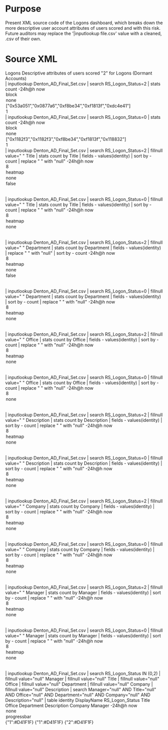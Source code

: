 # Purpose
Present XML source code of the Logons dashboard, which breaks down the more descriptive user account attributes of users scored and with this risk.  Future auditors may replace the '|inputlookup file.csv' value with a cleaned, .csv of their own.

# Source XML
<dashboard version="1.1" theme="dark">
  <label>Logons</label>
  <description>Descriptive attributes of users scored "2" for Logons (Dormant Accounts)</description>
  <row>
    <panel>
      <title>Dormant Accounts</title>
      <single>
        <title>Users who have not logged in the last -90d</title>
        <search>
          <query>| inputlookup Denton_AD_Final_Set.csv
| search RS_Logon_Status=2
| stats count</query>
          <earliest>-24h@h</earliest>
          <latest>now</latest>
        </search>
        <option name="colorMode">block</option>
        <option name="drilldown">none</option>
        <option name="rangeColors">["0x53a051","0x0877a6","0xf8be34","0xf1813f","0xdc4e41"]</option>
        <option name="useColors">1</option>
      </single>
    </panel>
    <panel>
      <title>Valid Accounts</title>
      <single>
        <title>Users who have logged in the last -90d</title>
        <search>
          <query>| inputlookup Denton_AD_Final_Set.csv
| search RS_Logon_Status=0
| stats count</query>
          <earliest>-24h@h</earliest>
          <latest>now</latest>
        </search>
        <option name="colorMode">block</option>
        <option name="drilldown">none</option>
        <option name="rangeColors">["0x1182f3","0x1182f3","0xf8be34","0xf1813f","0x118832"]</option>
        <option name="useColors">1</option>
      </single>
    </panel>
  </row>
  <row>
    <panel>
      <table>
        <title>Dormant 'Title' attribute count</title>
        <search>
          <query>| inputlookup Denton_AD_Final_Set.csv
| search RS_Logon_Status=2
| fillnull value=" " Title
| stats count by Title
| fields - values(identity)
| sort by - count
| replace " " with "null"</query>
          <earliest>-24h@h</earliest>
          <latest>now</latest>
        </search>
        <option name="count">8</option>
        <option name="dataOverlayMode">heatmap</option>
        <option name="drilldown">none</option>
        <option name="totalsRow">false</option>
        <format type="color" field="count">
          <colorPalette type="minMidMax" maxColor="#D41F1F" minColor="#FFFFFF"></colorPalette>
          <scale type="minMidMax"></scale>
        </format>
      </table>
    </panel>
    <panel>
      <table>
        <title>Valid 'Title' attribute count</title>
        <search>
          <query>| inputlookup Denton_AD_Final_Set.csv
| search RS_Logon_Status=0
| fillnull value=" " Title
| stats count by Title
| fields - values(identity)
| sort by - count
| replace " " with "null"</query>
          <earliest>-24h@h</earliest>
          <latest>now</latest>
        </search>
        <option name="count">8</option>
        <option name="dataOverlayMode">heatmap</option>
        <option name="drilldown">none</option>
        <format type="color" field="count">
          <colorPalette type="minMidMax" maxColor="#118832" minColor="#FFFFFF"></colorPalette>
          <scale type="minMidMax"></scale>
        </format>
      </table>
    </panel>
  </row>
  <row>
    <panel>
      <table>
        <title>Dormant 'Department' attribute count</title>
        <search>
          <query>| inputlookup Denton_AD_Final_Set.csv
| search RS_Logon_Status=2
| fillnull value=" " Department
| stats count by Department
| fields - values(identity)
| replace " " with "null"
| sort by - count</query>
          <earliest>-24h@h</earliest>
          <latest>now</latest>
        </search>
        <option name="count">8</option>
        <option name="dataOverlayMode">heatmap</option>
        <option name="drilldown">none</option>
        <option name="rowNumbers">false</option>
        <format type="color" field="count">
          <colorPalette type="minMidMax" maxColor="#D41F1F" minColor="#FFFFFF"></colorPalette>
          <scale type="minMidMax"></scale>
        </format>
      </table>
    </panel>
    <panel>
      <table>
        <title>Valid 'Department' attribute count</title>
        <search>
          <query>| inputlookup Denton_AD_Final_Set.csv
| search RS_Logon_Status=0
| fillnull value=" " Department
| stats count by Department
| fields - values(identity)
| sort by - count
| replace " " with "null"</query>
          <earliest>-24h@h</earliest>
          <latest>now</latest>
        </search>
        <option name="count">8</option>
        <option name="dataOverlayMode">heatmap</option>
        <option name="drilldown">none</option>
        <format type="color" field="count">
          <colorPalette type="minMidMax" maxColor="#118832" minColor="#FFFFFF"></colorPalette>
          <scale type="minMidMax"></scale>
        </format>
      </table>
    </panel>
  </row>
  <row>
    <panel>
      <table>
        <title>Dormant 'Office' attribute count</title>
        <search>
          <query>| inputlookup Denton_AD_Final_Set.csv
| search RS_Logon_Status=2
| fillnull value=" " Office
| stats count by Office
| fields - values(identity)
| sort by - count
| replace " " with "null"</query>
          <earliest>-24h@h</earliest>
          <latest>now</latest>
        </search>
        <option name="count">8</option>
        <option name="dataOverlayMode">heatmap</option>
        <option name="drilldown">none</option>
        <format type="color" field="count">
          <colorPalette type="minMidMax" maxColor="#D41F1F" midColor="#FFFFFF" minColor="#FFFFFF"></colorPalette>
          <scale type="minMidMax" midValue="30.5"></scale>
        </format>
      </table>
    </panel>
    <panel>
      <table>
        <title>Valid 'Office' attribute count</title>
        <search>
          <query>| inputlookup Denton_AD_Final_Set.csv
| search RS_Logon_Status=0
| fillnull value=" " Office
| stats count by Office
| fields - values(identity)
| sort by - count
| replace " " with "null"</query>
          <earliest>-24h@h</earliest>
          <latest>now</latest>
        </search>
        <option name="count">8</option>
        <option name="drilldown">none</option>
        <format type="color" field="count">
          <colorPalette type="minMidMax" maxColor="#118832" minColor="#FFFFFF"></colorPalette>
          <scale type="minMidMax"></scale>
        </format>
      </table>
    </panel>
  </row>
  <row>
    <panel>
      <table>
        <title>Dormant 'Description' attribute count</title>
        <search>
          <query>| inputlookup Denton_AD_Final_Set.csv
| search RS_Logon_Status=2
| fillnull value=" " Description
| stats count by Description
| fields - values(identity)
| sort by - count
| replace " " with "null"</query>
          <earliest>-24h@h</earliest>
          <latest>now</latest>
        </search>
        <option name="count">8</option>
        <option name="dataOverlayMode">heatmap</option>
        <option name="drilldown">none</option>
        <format type="color" field="count">
          <colorPalette type="minMidMax" maxColor="#D41F1F" minColor="#FFFFFF"></colorPalette>
          <scale type="minMidMax"></scale>
        </format>
      </table>
    </panel>
    <panel>
      <table>
        <title>Valid 'Description' attribute count</title>
        <search>
          <query>| inputlookup Denton_AD_Final_Set.csv
| search RS_Logon_Status=0
| fillnull value=" " Description
| stats count by Description
| fields - values(identity)
| sort by - count
| replace " " with "null"</query>
          <earliest>-24h@h</earliest>
          <latest>now</latest>
        </search>
        <option name="count">8</option>
        <option name="dataOverlayMode">heatmap</option>
        <option name="drilldown">none</option>
        <format type="color" field="count">
          <colorPalette type="minMidMax" maxColor="#118832" minColor="#FFFFFF"></colorPalette>
          <scale type="minMidMax"></scale>
        </format>
      </table>
    </panel>
  </row>
  <row>
    <panel>
      <table>
        <title>Dormant 'Company' attribute count</title>
        <search>
          <query>| inputlookup Denton_AD_Final_Set.csv
| search RS_Logon_Status=2
| fillnull value=" " Company
| stats count by Company
| fields - values(identity)
| sort by - count
| replace " " with "null"</query>
          <earliest>-24h@h</earliest>
          <latest>now</latest>
        </search>
        <option name="count">8</option>
        <option name="dataOverlayMode">heatmap</option>
        <option name="drilldown">none</option>
        <format type="color" field="count">
          <colorPalette type="minMidMax" maxColor="#D41F1F" minColor="#FFFFFF"></colorPalette>
          <scale type="minMidMax"></scale>
        </format>
      </table>
    </panel>
    <panel>
      <table>
        <title>Valid 'Company' attribute count</title>
        <search>
          <query>| inputlookup Denton_AD_Final_Set.csv
| search RS_Logon_Status=0
| fillnull value=" " Company
| stats count by Company
| fields - values(identity)
| sort by - count
| replace " " with "null"</query>
          <earliest>-24h@h</earliest>
          <latest>now</latest>
        </search>
        <option name="count">8</option>
        <option name="dataOverlayMode">heatmap</option>
        <option name="drilldown">none</option>
        <format type="color" field="count">
          <colorPalette type="minMidMax" maxColor="#118832" minColor="#FFFFFF"></colorPalette>
          <scale type="minMidMax"></scale>
        </format>
      </table>
    </panel>
  </row>
  <row>
    <panel>
      <table>
        <title>Dormant 'Manager' attribute count</title>
        <search>
          <query>| inputlookup Denton_AD_Final_Set.csv
| search RS_Logon_Status=2
| fillnull value=" " Manager
| stats count by Manager
| fields - values(identity)
| sort by - count
| replace " " with "null"</query>
          <earliest>-24h@h</earliest>
          <latest>now</latest>
        </search>
        <option name="count">8</option>
        <option name="dataOverlayMode">heatmap</option>
        <option name="drilldown">none</option>
        <format type="color" field="count">
          <colorPalette type="minMidMax" maxColor="#D41F1F" minColor="#FFFFFF"></colorPalette>
          <scale type="minMidMax"></scale>
        </format>
      </table>
    </panel>
    <panel>
      <table>
        <title>Valid 'Manager' attribute count</title>
        <search>
          <query>| inputlookup Denton_AD_Final_Set.csv
| search RS_Logon_Status=0
| fillnull value=" " Manager
| stats count by Manager
| fields - values(identity)
| sort by - count
| replace " " with "null"</query>
          <earliest>-24h@h</earliest>
          <latest>now</latest>
        </search>
        <option name="count">8</option>
        <option name="dataOverlayMode">heatmap</option>
        <option name="drilldown">none</option>
        <format type="color" field="count">
          <colorPalette type="minMidMax" maxColor="#118832" minColor="#FFFFFF"></colorPalette>
          <scale type="minMidMax"></scale>
        </format>
      </table>
    </panel>
  </row>
  <row>
    <panel>
      <table>
        <title>identities with null details</title>
        <search>
          <query>| inputlookup Denton_AD_Final_Set.csv
| search RS_Logon_Status IN (0,2)
| fillnull value="null" Manager
| fillnull value="null" Title
| fillnull value="null" Office
| fillnull value="null" Department
| fillnull value="null" Company
| fillnull value="null" Description
| search Manager="null" AND Title="null" AND Office="null" AND Department="null" AND Company="null" AND Description="null"
| table 
identity
DisplayName
RS_Logon_Status
Title
Office
Department
Description
Company
Manager</query>
          <earliest>-24h@h</earliest>
          <latest>now</latest>
        </search>
        <option name="drilldown">none</option>
        <option name="refresh.display">progressbar</option>
        <format type="color" field="RS_Privleged">
          <colorPalette type="map">{"1":#D41F1F}</colorPalette>
        </format>
        <format type="color" field="RS_Domain_Admin">
          <colorPalette type="map">{"1":#D41F1F}</colorPalette>
        </format>
        <format type="color" field="RS_Logon_Status">
          <colorPalette type="map">{"2":#D41F1F}</colorPalette>
        </format>
      </table>
    </panel>
  </row>
</dashboard>
